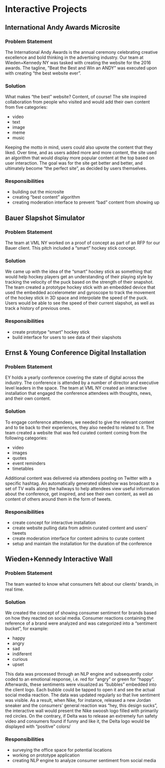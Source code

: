 # Interactive Projects

## International Andy Awards Microsite

### Problem Statement
The International Andy Awards is the annual ceremony celebrating creative excellence and bold thinking in the advertising industry. Our team at Wieden+Kennedy NY was tasked with creating the website for the 2016 awards. The tagline, "Beat the Best and Win an ANDY” was executed upon with creating “the best website ever”.

### Solution
What makes “the best” website? Content, of course! The site inspired collaboration from people who visited and would add their own content from five categories:

* video
* text
* image
* meme
* music

Keeping the motto in mind, users could also upvote the content that they liked. Over time, and as users added more and more content, the site used an algorithm that would display more popular content at the top based on user interaction. The goal was for the site get better and better, and ultimately become “the perfect site”, as decided by users themselves.

### Responsibilities
* building out the microsite
* creating “best content” algorithm
* creating moderation interface to prevent “bad” content from showing up

## Bauer Slapshot Simulator

### Problem Statement
The team at VML NY worked on a proof of concept as part of an RFP for our Bauer client. This pitch included a “smart” hockey stick concept. 

### Solution
We came up with the idea of the “smart” hockey stick as something that would help hockey players get an understanding of their playing style by tracking the velocity of the puck based on the strength of their snapshot. The team created a prototype hockey stick with an embedded device that used the embedded accelerometer and gyroscope to track the movement of the hockey stick in 3D space and interpolate the speed of the puck. Users would be able to see the speed of their current slapshot, as well as track a history of previous ones.

### Responsibilities
* create prototype “smart” hockey stick
* build interface for users to see data of their slapshots

## Ernst & Young Conference Digital Installation

### Problem Statement
EY holds a yearly conference covering the state of digital across the industry. The conference is attended by a number of director and executive level leaders in the space. The team at VML NY created an interactive installation that engaged the conference attendees with thoughts, news, and their own content.

### Solution
To engage conference attendees, we needed to give the relevant content and to tie back to their experiences, they also needed to related to it. The team created a website that was fed curated content coming from the following categories:

* video
* images
* quotes
* event reminders
* timetables

Additional content was delivered via attendees posting on Twitter with a specific hashtag. An automatically generated slideshow was broadcast to a set of TV walls along the hallways to help attendees view useful information about the conference, get inspired, and see their own content, as well as content of others around them in the form of tweets.

### Responsibilities
* create concept for interactive installation
* create website pulling data from admin curated content and users’ tweets
* create moderation interface for content admins to curate content
* setup and maintain the installation for the duration of the conference

## Wieden+Kennedy Interactive Wall

### Problem Statement
The team wanted to know what consumers felt about our clients’ brands,  in real time.

### Solution
We created the concept of showing consumer sentiment for brands based on how they reacted on social media. Consumer reactions containing the reference of a brand were analyzed and was categorized into a “sentiment bucket”, for example:

* happy
* angry
* sad
* indiferent
* curious
* upset

This data was processed through an NLP engine and subsequently color coded to an emotional response, i.e. red for “angry” or green for “happy”. Afterwards, these sentiments were visualized as “bubbles” embedded into the client logo. Each bubble could be tapped to open it and see the actual social media reaction. The data was updated regularly so that live sentiment was visible. As a result, when Nike, for instance, released a new Jordan sneaker and the consumers’ general reaction was “hey, this design sucks”, the interactive wall would present the Nike swoosh logo filled with primarily red circles. On the contrary, if Delta was to release an extremely fun safety video and consumers found if funny and like it, the Delta logo would be displayed with “positive” colors/

### Responsibilities
* surveying the office space for potential locations
* working on prototype application
* creating NLP engine to analyze consumer sentiment from social media

